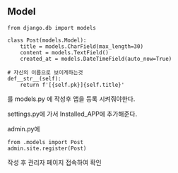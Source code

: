 Model
---

    from django.db import models

    class Post(models.Model):
        title = models.CharField(max_length=30)
        content = models.TextField()
        created_at = models.DateTimeField(auto_now=True)

    # 자신의 이름으로 보이게하는것 
    def__str__(self):
        return f'[{self.pk}]{self.title}'

를 models.py 에 작성후 앱을 등록 시켜줘야한다.

settings.py에 가서 Installed_APP에 추가해준다.

admin.py에 
    
    from .models import Post
    admin.site.register(Post)
작성 후 관리자 페이지 접속하여 확인 


    